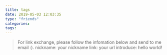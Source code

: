 ```yaml
---
title: tags
date: 2019-05-03 12:03:35
type: "friends"
categories:
tags:
---
```





> For link exchange, please follow the infomation below and send to me email :).
> nickname: your nickname
> link: your url
> introduce: hello world!

